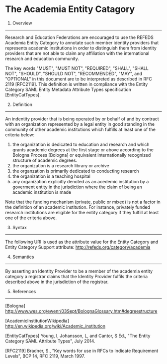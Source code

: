 
The Academia Entity Catagory
=======================

1. Overview
----------------

Research and Education Federations are encouraged to use the REFEDS Academia Entity Category to annotate such member identity providers that represents academic institutions in order to distinguish them from identity providers that are not able to claim any affiliation with the international research and education community.

The key words "MUST", "MUST NOT", "REQUIRED", "SHALL", "SHALL NOT", "SHOULD", "SHOULD NOT", "RECOMMENDED", "MAY", and "OPTIONAL" in this document are to be interpreted as described in RFC 2119 [RFC2119]. This definition is written in compliance with the Entity Category SAML Entity Metadata Attribute Types specification [EntityCatTypes].

2. Definition
----------------

An indentity provider that is being operated by or behalf of and by contract with an organization represented by a legal entity in good standing in the community of other academic institutions which fulfills at least one of the criteria below:

1. the organization is dedicated to education and research and which grants academic degrees at the first stage or above according to the Bologna Process [Bologna] or equivalent internationally recognized structure of academic degrees.
2. the organization is a research library or archive
3. the organzation is primarily dedicated to conducting research
4. the organization is a teaching hospital
5. any organization explicitly denoted as an acedemic institution by a goverment entity in the jurisdiction where the claim of being an academic institution is made

Note that the funding mechanism (private, public or mixed) is not a factor in the definition of an academic institution. For instance, privately funded research institutions are eligible for the entity category if they fulfill at least one of the criteria above.

3. Syntax
-------------

The following URI is used as the attribute value for the Entity Category and Entity Category Support attribute: http://refeds.org/category/academia

4. Semantics
------------------

By asserting an Identity Provider to be a member of the academia entity category a registrar claims that the Identity Provider fulfils the criteria described above in the jurisdiction of the registrar.

5. References
-------------------

[Bologna] http://www.wes.org/ewenr/03Sept/BolognaGlossary.htm#degreestructure

[AcademicInstitutionWikipedia] http://en.wikipedia.org/wiki/Academic_institution

[EntityCatTypes] Young, I, Johansson, L, and Cantor, S Ed., "The Entity Category SAML Attribute Types", July 2014.

[RFC2119] Bradner, S., "Key words for use in RFCs to Indicate Requirement Levels", BCP 14, RFC 2119, March 1997.
